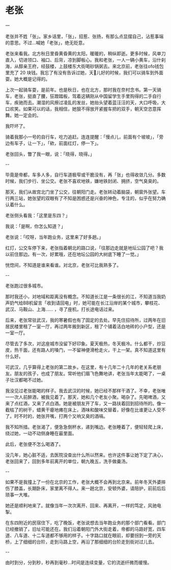 # 老张

一

老张并不姓「张」。家乡话里，「张」，招惹、张扬，有那么点显摆自己，沾惹事端的意思。不过…喊她「老张」，绝无贬意。



老张来看我。北方秋日里昏黄昏黄的太阳，暖暖的，稍纵即逝。更多时候，风单刀直入，切进领口、袖口、后背，凉到脚板心。我和老张，一人一辆小黄车，沿什刹海，从醇亲王府，经鼓楼，上鼓楼东大街喝砂锅粥去。来北京前，老张往ofo钱包里充了 20 块钱。我忘了有没有告诉过她，天儿好的时候，我们可以骑车到外面耍。她大概是记得的。



上次一起骑车耍，是前年。也是秋日，也在北方，那时我在奈村念书。第一天骑车，老张，挺直了腰，狂蹬踏板，驾着这辆刚从中国留学生手里购得的二手自行车，疾驰而去。潮湿的风擦过凌乱的发丝，她抬头望着蓝汪汪的天，大口呼吸，大口欢笑。如果可以的话，我相信，她狠不得放开紧握车把的双手，朝天空恣意挥舞。她一定会的。



我吓坏了。



骑着我那小一号的自行车，吃力追赶。连连提醒：「慢点儿，前面有个坡坡」，「旁边有车子，让一下」，「欸，前面红灯，停一下」。



老张回头，瞥了我一眼，说：「晓得，晓得。」



--



毕竟是帝都，车多人多，自行车道极窄或干脆没有，再「张」也得收敛几分。多数时候，我们步行、坐公交。老张不喜欢地铁，嫌地铁封闭、拥挤，空气臭臭的。



那天，我们从故宫北门坐了公交，往朝阳门走。老张转动着脑袋，朝窗外张望。车行两三站，她张望的双眼有了不知是困惑还是兴奋的神色，专注的，似乎在努力确认着什么。

老张侧头看我：「这里是东四？」

我说：「是啊，你怎么知道？」

老张说：「哎呀，当年跑业务，这里来了好多趟。」

红灯，公交车停下来，老张指着朝北的路口说，「往那边走就是地坛公园了吧？我以前住那边。有一次，好累哦，还在地坛公园的大树底下睡了一觉。」



恍惚间，不知道是谁来看谁。对北京，老张可比我熟多了。



--



老张跑过很多城市。



那时我还小，对地域和距离没有概念。不知道长江是一条很长的江，不知道当我奶声奶气给BB机留言「收到请回电」时，她可能在长江沿岸的某个城市，攀枝花、武汉、马鞍山、上海…… ，寻了座机，打长途电话过来。



后来，老张常驻武汉，我的寒暑假也有了固定的去处。早先住招待所，过两年在旧居民楼里租了一室一厅，再过两年搬到新区，租了个铺着洁白地砖的小户型，还是一室一厅。



尽管去了多次，对这座城市没留下好印象。夏天极热，冬天极冷。什么都干，炒豆皮，热干面，还有路人的嗓门，一不留神便滑枪走火，干上一架。真不知道这里有什么好。



可武汉，几乎算得上老张的第二故乡。在这里，有十几年二十几年的老关系老朋友。朋友的孩子，也成了朋友。常听他们眉飞色舞地讲，老张当年太能喝了，一桌子壮汉都喝不过她。



我没见过老张能喝的样子。我去武汉的时候，她已经不那样干酒了。不幸，老张唯一一次人前醉酒，被我见着了。那天，她和几个老友小聚。喝杂了。先喝啤酒，又来了点红酒，又来了点白酒。她是被朋友开了车，又一路扶着回到招待所的。像一截枯了的树干，蜡黄干瘪地瘫在床上，酒味和酸味交替着，好像在比谁更让人受不了。时不时的，她张开嘴，打两个又响又臭的酒嗝。



我不知所措。老张渴了，便急急倒杯水，递到嘴边。老张睡着了，便轻轻爬上床，绕过她，一动不动侧身睡在最里面。



此后，老张便不怎么喝酒了。



没几年，她心脏不适，去医院没查出什么所以然来。也许这件事让她下定了决心，老张回来了，回到多年前离开的单位，朝九晚五，洗手做羹汤。



--



如果不是我撞上了一份在北京的工作，老张大概不会再到北京来。前年冬天外婆摔伤了膝盖，长期卧床，家里离不得人。来一趟北京，安顿外婆，请陪护，前前后后琐事一大堆。



她还是顺利地来了。就像当年一次次离开、回来、再离开，一样的笃定，风驰电掣。



在东四附近的民宿住下，吃了晚饭，老张说想去当年跑业务的那个部门看看。部门已经撤销了，旧址可能还在。我们沿着朝阳门外大街走着，帝都的马路好宽，四车道、八车道、十二车道都不够用的样子。十字路口就在眼前，却要拐到一旁的天桥，上了细细的台阶，走到马路上空，再沿了那细细的台阶走到街对过儿去。











































--

由时到分，分到秒，秒再到毫秒…时间是连续变量，它的流逝纤微而缓慢。







